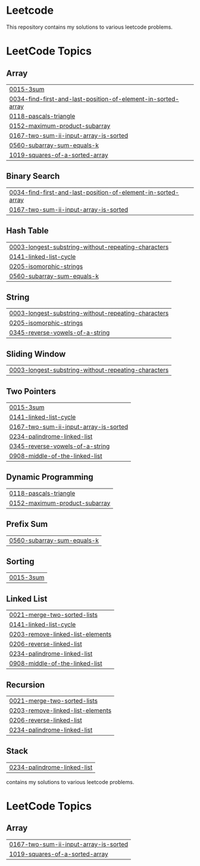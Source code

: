 # Leetcode
This repository  contains my solutions to various leetcode problems.

<!---LeetCode Topics Start-->
# LeetCode Topics
## Array
|  |
| ------- |
| [0015-3sum](https://github.com/sau30/Leetcode/tree/master/0015-3sum) |
| [0034-find-first-and-last-position-of-element-in-sorted-array](https://github.com/sau30/Leetcode/tree/master/0034-find-first-and-last-position-of-element-in-sorted-array) |
| [0118-pascals-triangle](https://github.com/sau30/Leetcode/tree/master/0118-pascals-triangle) |
| [0152-maximum-product-subarray](https://github.com/sau30/Leetcode/tree/master/0152-maximum-product-subarray) |
| [0167-two-sum-ii-input-array-is-sorted](https://github.com/sau30/Leetcode/tree/master/0167-two-sum-ii-input-array-is-sorted) |
| [0560-subarray-sum-equals-k](https://github.com/sau30/Leetcode/tree/master/0560-subarray-sum-equals-k) |
| [1019-squares-of-a-sorted-array](https://github.com/sau30/Leetcode/tree/master/1019-squares-of-a-sorted-array) |
## Binary Search
|  |
| ------- |
| [0034-find-first-and-last-position-of-element-in-sorted-array](https://github.com/sau30/Leetcode/tree/master/0034-find-first-and-last-position-of-element-in-sorted-array) |
| [0167-two-sum-ii-input-array-is-sorted](https://github.com/sau30/Leetcode/tree/master/0167-two-sum-ii-input-array-is-sorted) |
## Hash Table
|  |
| ------- |
| [0003-longest-substring-without-repeating-characters](https://github.com/sau30/Leetcode/tree/master/0003-longest-substring-without-repeating-characters) |
| [0141-linked-list-cycle](https://github.com/sau30/Leetcode/tree/master/0141-linked-list-cycle) |
| [0205-isomorphic-strings](https://github.com/sau30/Leetcode/tree/master/0205-isomorphic-strings) |
| [0560-subarray-sum-equals-k](https://github.com/sau30/Leetcode/tree/master/0560-subarray-sum-equals-k) |
## String
|  |
| ------- |
| [0003-longest-substring-without-repeating-characters](https://github.com/sau30/Leetcode/tree/master/0003-longest-substring-without-repeating-characters) |
| [0205-isomorphic-strings](https://github.com/sau30/Leetcode/tree/master/0205-isomorphic-strings) |
| [0345-reverse-vowels-of-a-string](https://github.com/sau30/Leetcode/tree/master/0345-reverse-vowels-of-a-string) |
## Sliding Window
|  |
| ------- |
| [0003-longest-substring-without-repeating-characters](https://github.com/sau30/Leetcode/tree/master/0003-longest-substring-without-repeating-characters) |
## Two Pointers
|  |
| ------- |
| [0015-3sum](https://github.com/sau30/Leetcode/tree/master/0015-3sum) |
| [0141-linked-list-cycle](https://github.com/sau30/Leetcode/tree/master/0141-linked-list-cycle) |
| [0167-two-sum-ii-input-array-is-sorted](https://github.com/sau30/Leetcode/tree/master/0167-two-sum-ii-input-array-is-sorted) |
| [0234-palindrome-linked-list](https://github.com/sau30/Leetcode/tree/master/0234-palindrome-linked-list) |
| [0345-reverse-vowels-of-a-string](https://github.com/sau30/Leetcode/tree/master/0345-reverse-vowels-of-a-string) |
| [0908-middle-of-the-linked-list](https://github.com/sau30/Leetcode/tree/master/0908-middle-of-the-linked-list) |
## Dynamic Programming
|  |
| ------- |
| [0118-pascals-triangle](https://github.com/sau30/Leetcode/tree/master/0118-pascals-triangle) |
| [0152-maximum-product-subarray](https://github.com/sau30/Leetcode/tree/master/0152-maximum-product-subarray) |
## Prefix Sum
|  |
| ------- |
| [0560-subarray-sum-equals-k](https://github.com/sau30/Leetcode/tree/master/0560-subarray-sum-equals-k) |
## Sorting
|  |
| ------- |
| [0015-3sum](https://github.com/sau30/Leetcode/tree/master/0015-3sum) |
## Linked List
|  |
| ------- |
| [0021-merge-two-sorted-lists](https://github.com/sau30/Leetcode/tree/master/0021-merge-two-sorted-lists) |
| [0141-linked-list-cycle](https://github.com/sau30/Leetcode/tree/master/0141-linked-list-cycle) |
| [0203-remove-linked-list-elements](https://github.com/sau30/Leetcode/tree/master/0203-remove-linked-list-elements) |
| [0206-reverse-linked-list](https://github.com/sau30/Leetcode/tree/master/0206-reverse-linked-list) |
| [0234-palindrome-linked-list](https://github.com/sau30/Leetcode/tree/master/0234-palindrome-linked-list) |
| [0908-middle-of-the-linked-list](https://github.com/sau30/Leetcode/tree/master/0908-middle-of-the-linked-list) |
## Recursion
|  |
| ------- |
| [0021-merge-two-sorted-lists](https://github.com/sau30/Leetcode/tree/master/0021-merge-two-sorted-lists) |
| [0203-remove-linked-list-elements](https://github.com/sau30/Leetcode/tree/master/0203-remove-linked-list-elements) |
| [0206-reverse-linked-list](https://github.com/sau30/Leetcode/tree/master/0206-reverse-linked-list) |
| [0234-palindrome-linked-list](https://github.com/sau30/Leetcode/tree/master/0234-palindrome-linked-list) |
## Stack
|  |
| ------- |
| [0234-palindrome-linked-list](https://github.com/sau30/Leetcode/tree/master/0234-palindrome-linked-list) |
<!---LeetCode Topics End-->  contains my solutions to various leetcode problems.

<!---LeetCode Topics Start-->
# LeetCode Topics
## Array
|  |
| ------- |
| [0167-two-sum-ii-input-array-is-sorted](https://github.com/sau30/Leetcode/tree/master/0167-two-sum-ii-input-array-is-sorted) |
| [1019-squares-of-a-sorted-array](https://github.com/sau30/Leetcode/tree/master/1019-squares-of-a-sorted-array) |
